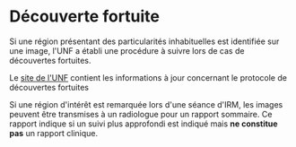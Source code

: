 # Découverte fortuite

Si une région présentant des particularités inhabituelles est identifiée sur une image, l'UNF a établi une procédure à suivre lors de cas de découvertes fortuites.

Le [site de l'UNF](http://www.unf-montreal.ca/site/decouverte-fortuite/) contient les informations à jour concernant le protocole de découvertes fortuites

Si une région d'intérêt est remarquée lors d'une séance d'IRM, les images peuvent être transmises à un radiologue pour un rapport sommaire. Ce rapport indique si un suivi plus approfondi est indiqué mais **ne constitue pas** un rapport clinique.
